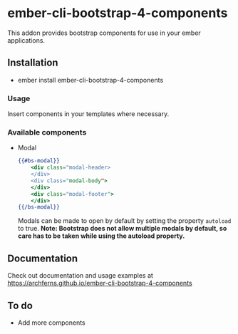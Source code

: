 # ember-cli-bootstrap-4-components

This addon provides bootstrap components for use in your ember applications.

## Installation

* ember install ember-cli-bootstrap-4-components

### Usage
Insert components in your templates where necessary.
### Available components
* Modal
    ```handlebars
    {{#bs-modal}}
        <div class="modal-header>
        </div>
        <div class="modal-body">
        </div>
        <div class="modal-footer">
        </div>
    {{/bs-modal}}
    ```
    Modals can be made to open by default by setting the property `autoload` to true.
    **Note: Bootstrap does not allow multiple modals by default, so care has to be taken while using the autoload property.**

## Documentation
Check out documentation and usage examples at https://archferns.github.io/ember-cli-bootstrap-4-components

## To do
* Add more components
